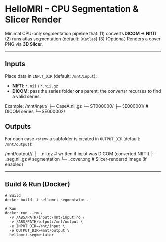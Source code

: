 # HelloMRI – CPU Segmentation & Slicer Render

Minimal CPU-only segmentation pipeline that: (1) converts **DICOM → NIfTI** (2) runs atlas segmentation (default: `DKatlas`) (3) (Optional) Renders a cover PNG via **3D Slicer**.

---

## Inputs

Place data in `INPUT_DIR` (default: `/mnt/input`):

- **NIfTI**: `*.nii` / `*.nii.gz`  
- **DICOM**: pass the series folder **or** a parent; the converter recurses to find a valid series.

Example:
/mnt/input/
├─ CaseA.nii.gz
└─ ST000000/
├─ SE000001/ # DICOM series
└─ SE000002/


## Outputs

For each case `<stem>` a subfolder is created in `OUTPUT_DIR` (default: `/mnt/output`):

/mnt/output/<stem>/
├─ <stem>.nii.gz # written if input was DICOM (converted NIfTI)
├─ <stem>_seg.nii.gz # segmentation
└─ <stem>_cover.png # Slicer-rendered image (if enabled)


---

## Build & Run (Docker)

```
# Build
docker build -t hellomri-segmentator .

# Run
docker run --rm \
  -v /ABS/PATH/input:/mnt/input:ro \
  -v /ABS/PATH/output:/mnt/output \
  -e INPUT_DIR=/mnt/input \
  -e OUTPUT_DIR=/mnt/output \
  hellomri-segmentator
```
